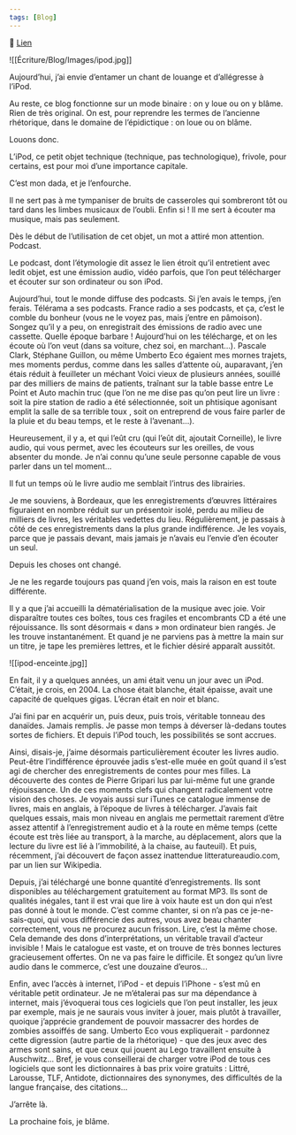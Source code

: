 ```yaml
---
tags: [Blog]
---
```


🔗 [Lien](https://www.ralentirtravaux.com/le_blog/te-ipodum-laudamus/)

![[Écriture/Blog/Images/ipod.jpg]]

Aujourd’hui, j’ai envie d’entamer un chant de louange et d’allégresse à l’iPod.

Au reste, ce blog fonctionne sur un mode binaire : on y loue ou on y blâme. Rien de très original. On est, pour reprendre les termes de l’ancienne rhétorique, dans le domaine de l’épidictique : on loue ou on blâme.

Louons donc.

L’iPod, ce petit objet technique (technique, pas technologique), frivole, pour certains, est pour moi d’une importance capitale.

C’est mon dada, et je l’enfourche.

Il ne sert pas à me tympaniser de bruits de casseroles qui sombreront tôt ou tard dans les limbes musicaux de l’oubli. Enfin si ! Il me sert à écouter ma musique, mais pas seulement.

Dès le début de l’utilisation de cet objet, un mot a attiré mon attention. Podcast.

Le podcast, dont l’étymologie dit assez le lien étroit qu’il entretient avec ledit objet, est une émission audio, vidéo parfois, que l’on peut télécharger et écouter sur son ordinateur ou son iPod.

Aujourd’hui, tout le monde diffuse des podcasts. Si j’en avais le temps, j’en ferais. Télérama a ses podcasts. France radio a ses podcasts, et ça, c’est le comble du bonheur (vous ne le voyez pas, mais j’entre en pâmoison). Songez qu’il y a peu, on enregistrait des émissions de radio avec une cassette. Quelle époque barbare ! Aujourd’hui on les télécharge, et on les écoute où l’on veut (dans sa voiture, chez soi, en marchant...). Pascale Clark, Stéphane Guillon, ou même Umberto Eco égaient mes mornes trajets, mes moments perdus, comme dans les salles d’attente où, auparavant, j’en étais réduit à feuilleter un méchant Voici vieux de plusieurs années, souillé par des milliers de mains de patients, traînant sur la table basse entre Le Point et Auto machin truc (que l’on ne me dise pas qu’on peut lire un livre : soit la pire station de radio a été sélectionnée, soit un phtisique agonisant emplit la salle de sa terrible toux , soit on entreprend de vous faire parler de la pluie et du beau temps, et le reste à l’avenant...).

Heureusement, il y a, et qui l’eût cru (qui l’eût dit, ajoutait Corneille), le livre audio, qui vous permet, avec les écouteurs sur les oreilles, de vous absenter du monde. Je n’ai connu qu’une seule personne capable de vous parler dans un tel moment...

Il fut un temps où le livre audio me semblait l’intrus des librairies.

Je me souviens, à Bordeaux, que les enregistrements d’œuvres littéraires figuraient en nombre réduit sur un présentoir isolé, perdu au milieu de milliers de livres, les véritables vedettes du lieu. Régulièrement, je passais à côté de ces enregistrements dans la plus grande indifférence. Je les voyais, parce que je passais devant, mais jamais je n’avais eu l’envie d’en écouter un seul.

Depuis les choses ont changé.

Je ne les regarde toujours pas quand j’en vois, mais la raison en est toute différente. 

Il y a que j’ai accueilli la dématérialisation de la musique avec joie. Voir disparaître toutes ces boîtes, tous ces fragiles et encombrants CD a été une réjouissance. Ils sont désormais « dans » mon ordinateur bien rangés. Je les trouve instantanément. Et quand je ne parviens pas à mettre la main sur un titre, je tape les premières lettres, et le fichier désiré apparaît aussitôt.

![[ipod-enceinte.jpg]]

En fait, il y a quelques années, un ami était venu un jour avec un iPod. C’était, je crois, en 2004. La chose était blanche, était épaisse, avait une capacité de quelques gigas. L’écran était en noir et blanc.

J’ai fini par en acquérir un, puis deux, puis trois, véritable tonneau des danaïdes. Jamais remplis. Je passe mon temps à déverser là-dedans toutes sortes de fichiers. Et depuis l’iPod touch, les possibilités se sont accrues.

Ainsi, disais-je, j’aime désormais particulièrement écouter les livres audio. Peut-être l’indifférence éprouvée jadis s’est-elle muée en goût quand il s’est agi de chercher des enregistrements de contes pour mes filles. La découverte des contes de Pierre Gripari lus par lui-même fut une grande réjouissance. Un de ces moments clefs qui changent radicalement votre vision des choses. Je voyais aussi sur iTunes ce catalogue immense de livres, mais en anglais, à l’époque de livres à télécharger. J’avais fait quelques essais, mais mon niveau en anglais me permettait rarement d’être assez attentif à l’enregistrement audio et à la route en même temps (cette écoute est très liée au transport, à la marche, au déplacement, alors que la lecture du livre est lié à l’immobilité, à la chaise, au fauteuil). Et puis, récemment, j’ai découvert de façon assez inattendue litteratureaudio.com, par un lien sur Wikipedia.

Depuis, j’ai téléchargé une bonne quantité d’enregistrements. Ils sont disponibles au téléchargement gratuitement au format MP3. Ils sont de qualités inégales, tant il est vrai que lire à voix haute est un don qui n’est pas donné à tout le monde. C’est comme chanter, si on n’a pas ce je-ne-sais-quoi, qui vous différencie des autres, vous avez beau chanter correctement, vous ne procurez aucun frisson. Lire, c’est la même chose. Cela demande des dons d’interprétations, un véritable travail d’acteur invisible ! Mais le catalogue est vaste, et on trouve de très bonnes lectures gracieusement offertes. On ne va pas faire le difficile. Et songez qu’un livre audio dans le commerce, c’est une douzaine d’euros...

Enfin, avec l’accès à internet, l’iPod - et depuis l’iPhone - s’est mû en véritable petit ordinateur. Je ne m’étalerai pas sur ma dépendance à internet, mais j’évoquerai tous ces logiciels que l’on peut installer, les jeux par exemple, mais je ne saurais vous inviter à jouer, mais plutôt à travailler, quoique j’apprécie grandement de pouvoir massacrer des hordes de zombies assoiffés de sang. Umberto Eco vous expliquerait - pardonnez cette digression (autre partie de la rhétorique) - que des jeux avec des armes sont sains, et que ceux qui jouent au Lego travaillent ensuite à Auschwitz... Bref, je vous conseillerai de charger votre iPod de tous ces logiciels que sont les dictionnaires à bas prix voire gratuits : Littré, Larousse, TLF, Antidote, dictionnaires des synonymes, des difficultés de la langue française, des citations...

J’arrête là.

La prochaine fois, je blâme.